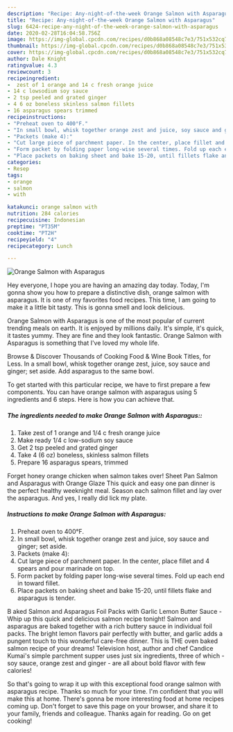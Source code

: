 ```yaml
---
description: "Recipe: Any-night-of-the-week Orange Salmon with Asparagus"
title: "Recipe: Any-night-of-the-week Orange Salmon with Asparagus"
slug: 6424-recipe-any-night-of-the-week-orange-salmon-with-asparagus
date: 2020-02-28T16:04:58.756Z
image: https://img-global.cpcdn.com/recipes/d0b868a08548c7e3/751x532cq70/orange-salmon-with-asparagus-recipe-main-photo.jpg
thumbnail: https://img-global.cpcdn.com/recipes/d0b868a08548c7e3/751x532cq70/orange-salmon-with-asparagus-recipe-main-photo.jpg
cover: https://img-global.cpcdn.com/recipes/d0b868a08548c7e3/751x532cq70/orange-salmon-with-asparagus-recipe-main-photo.jpg
author: Dale Knight
ratingvalue: 4.3
reviewcount: 3
recipeingredient:
-  zest of 1 orange and 14 c fresh orange juice
- 14 c lowsodium soy sauce
- 2 tsp peeled and grated ginger
- 4 6 oz boneless skinless salmon fillets
- 16 asparagus spears trimmed
recipeinstructions:
- "Preheat oven to 400°F."
- "In small bowl, whisk together orange zest and juice, soy sauce and ginger; set aside."
- "Packets (make 4):"
- "Cut large piece of parchment paper. In the center, place fillet and 4 spears and pour marinade on top."
- "Form packet by folding paper long-wise several times. Fold up each end in toward fillet."
- "Place packets on baking sheet and bake 15-20, until fillets flake and asparagus is tender."
categories:
- Resep
tags:
- orange
- salmon
- with

katakunci: orange salmon with
nutrition: 284 calories
recipecuisine: Indonesian
preptime: "PT35M"
cooktime: "PT2H"
recipeyield: "4"
recipecategory: Lunch

---
```



![Orange Salmon with Asparagus](https://img-global.cpcdn.com/recipes/d0b868a08548c7e3/751x532cq70/orange-salmon-with-asparagus-recipe-main-photo.jpg)

Hey everyone, I hope you are having an amazing day today. Today, I'm gonna show you how to prepare a distinctive dish, orange salmon with asparagus. It is one of my favorites food recipes. This time, I am going to make it a little bit tasty. This is gonna smell and look delicious.

Orange Salmon with Asparagus is one of the most popular of current trending meals on earth. It is enjoyed by millions daily. It's simple, it's quick, it tastes yummy. They are fine and they look fantastic. Orange Salmon with Asparagus is something that I've loved my whole life.

Browse &amp; Discover Thousands of Cooking Food &amp; Wine Book Titles, for Less. In a small bowl, whisk together orange zest, juice, soy sauce and ginger; set aside. Add asparagus to the same bowl.


To get started with this particular recipe, we have to first prepare a few components. You can have orange salmon with asparagus using 5 ingredients and 6 steps. Here is how you can achieve that.

##### The ingredients needed to make Orange Salmon with Asparagus::

1. Take  zest of 1 orange and 1/4 c fresh orange juice
1. Make ready 1/4 c low-sodium soy sauce
1. Get 2 tsp peeled and grated ginger
1. Take 4 (6 oz) boneless, skinless salmon fillets
1. Prepare 16 asparagus spears, trimmed


Forget honey orange chicken when salmon takes over! Sheet Pan Salmon and Asparagus with Orange Glaze This quick and easy one pan dinner is the perfect healthy weeknight meal. Season each salmon fillet and lay over the asparagus. And yes, I really did lick my plate. 

##### Instructions to make Orange Salmon with Asparagus:

1. Preheat oven to 400°F.
1. In small bowl, whisk together orange zest and juice, soy sauce and ginger; set aside.
1. Packets (make 4):
1. Cut large piece of parchment paper. In the center, place fillet and 4 spears and pour marinade on top.
1. Form packet by folding paper long-wise several times. Fold up each end in toward fillet.
1. Place packets on baking sheet and bake 15-20, until fillets flake and asparagus is tender.


B aked Salmon and Asparagus Foil Packs with Garlic Lemon Butter Sauce - Whip up this quick and delicious salmon recipe tonight! Salmon and asparagus are baked together with a rich buttery sauce in individual foil packs. The bright lemon flavors pair perfectly with butter, and garlic adds a pungent touch to this wonderful care-free dinner. This is THE oven baked salmon recipe of your dreams! Television host, author and chef Candice Kumai&#39;s simple parchment supper uses just six ingredients, three of which - soy sauce, orange zest and ginger - are all about bold flavor with few calories! 

So that's going to wrap it up with this exceptional food orange salmon with asparagus recipe. Thanks so much for your time. I'm confident that you will make this at home. There's gonna be more interesting food at home recipes coming up. Don't forget to save this page on your browser, and share it to your family, friends and colleague. Thanks again for reading. Go on get cooking!
